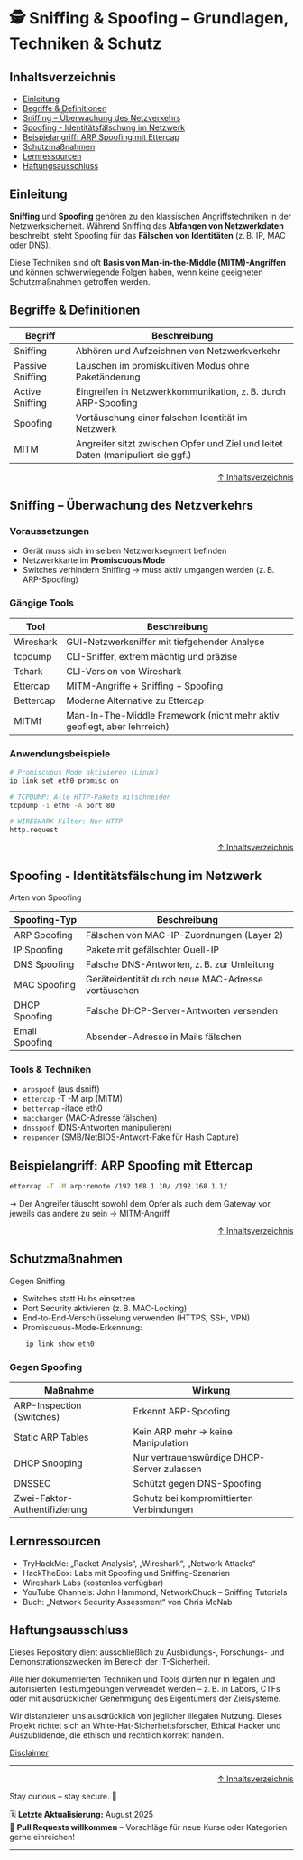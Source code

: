 # 🕵️ Sniffing & Spoofing – Grundlagen, Techniken & Schutz



## Inhaltsverzeichnis
- [Einleitung](#einleitung)
- [Begriffe & Definitionen](#begriffe--definitionen)
- [Sniffing – Überwachung des Netzverkehrs](#sniffing--überwachung-des-netzverkehrs)
- [Spoofing - Identitätsfälschung im Netzwerk](#spoofing---identitätsfälschung-im-netzwerk)
- [Beispielangriff: ARP Spoofing mit Ettercap](#beispielangriff-arp-spoofing-mit-ettercap)
- [Schutzmaßnahmen](#schutzmaßnahmen)
- [Lernressourcen](#lernressourcen)
- [Haftungsausschluss](#haftungsausschluss)



## Einleitung

**Sniffing** und **Spoofing** gehören zu den klassischen Angriffstechniken in der Netzwerksicherheit. Während Sniffing das **Abfangen von Netzwerkdaten** beschreibt, steht Spoofing für das **Fälschen von Identitäten** (z. B. IP, MAC oder DNS).

Diese Techniken sind oft **Basis von Man-in-the-Middle (MITM)-Angriffen** und können schwerwiegende Folgen haben, wenn keine geeigneten Schutzmaßnahmen getroffen werden.



## Begriffe & Definitionen

| Begriff         | Beschreibung                                                                 |
|------------------|------------------------------------------------------------------------------|
| Sniffing         | Abhören und Aufzeichnen von Netzwerkverkehr                                 |
| Passive Sniffing | Lauschen im promiskuitiven Modus ohne Paketänderung                         |
| Active Sniffing  | Eingreifen in Netzwerkkommunikation, z. B. durch ARP-Spoofing               |
| Spoofing         | Vortäuschung einer falschen Identität im Netzwerk                          |
| MITM             | Angreifer sitzt zwischen Opfer und Ziel und leitet Daten (manipuliert sie ggf.) |



<div align=right>

[↑ Inhaltsverzeichnis](#inhaltsverzeichnis)

</div>

## Sniffing – Überwachung des Netzverkehrs

### Voraussetzungen
- Gerät muss sich im selben Netzwerksegment befinden
- Netzwerkkarte im **Promiscuous Mode**
- Switches verhindern Sniffing → muss aktiv umgangen werden (z. B. ARP-Spoofing)

### Gängige Tools

| Tool         | Beschreibung                                  |
|--------------|-----------------------------------------------|
| Wireshark    | GUI-Netzwerksniffer mit tiefgehender Analyse  |
| tcpdump      | CLI-Sniffer, extrem mächtig und präzise       |
| Tshark       | CLI-Version von Wireshark                     |
| Ettercap     | MITM-Angriffe + Sniffing + Spoofing           |
| Bettercap    | Moderne Alternative zu Ettercap               |
| MITMf        | Man-In-The-Middle Framework (nicht mehr aktiv gepflegt, aber lehrreich) |

### Anwendungsbeispiele

```bash
# Promiscuous Mode aktivieren (Linux)
ip link set eth0 promisc on

# TCPDUMP: Alle HTTP-Pakete mitschneiden
tcpdump -i eth0 -A port 80

# WIRESHARK Filter: Nur HTTP
http.request
```



<div align=right>

[↑ Inhaltsverzeichnis](#inhaltsverzeichnis)

</div>

## Spoofing - Identitätsfälschung im Netzwerk

Arten von Spoofing

| Spoofing-Typ   | Beschreibung                                       |
| -------------- | -------------------------------------------------- |
| ARP Spoofing   | Fälschen von MAC-IP-Zuordnungen (Layer 2)          |
| IP Spoofing    | Pakete mit gefälschter Quell-IP                    |
| DNS Spoofing   | Falsche DNS-Antworten, z. B. zur Umleitung         |
| MAC Spoofing   | Geräteidentität durch neue MAC-Adresse vortäuschen |
| DHCP Spoofing  | Falsche DHCP-Server-Antworten versenden            |
| Email Spoofing | Absender-Adresse in Mails fälschen                 |

### Tools & Techniken

- `arpspoof` (aus dsniff)
- `ettercap` -T -M arp (MITM)
- `bettercap` -iface eth0
- `macchanger` (MAC-Adresse fälschen)
- `dnsspoof` (DNS-Antworten manipulieren)
- `responder` (SMB/NetBIOS-Antwort-Fake für Hash Capture)



## Beispielangriff: ARP Spoofing mit Ettercap

```bash
ettercap -T -M arp:remote /192.168.1.10/ /192.168.1.1/
```
→ Der Angreifer täuscht sowohl dem Opfer als auch dem Gateway vor, jeweils das andere zu sein → MITM-Angriff



<div align=right>

[↑ Inhaltsverzeichnis](#inhaltsverzeichnis)

</div>

## Schutzmaßnahmen
Gegen Sniffing

- Switches statt Hubs einsetzen
- Port Security aktivieren (z. B. MAC-Locking)
- End-to-End-Verschlüsselung verwenden (HTTPS, SSH, VPN)
- Promiscuous-Mode-Erkennung:
```bash
    ip link show eth0
```

### Gegen Spoofing

| Maßnahme                      | Wirkung                                    |
| ----------------------------- | ------------------------------------------ |
| ARP-Inspection (Switches)     | Erkennt ARP-Spoofing                       |
| Static ARP Tables             | Kein ARP mehr → keine Manipulation         |
| DHCP Snooping                 | Nur vertrauenswürdige DHCP-Server zulassen |
| DNSSEC                        | Schützt gegen DNS-Spoofing                 |
| Zwei-Faktor-Authentifizierung | Schutz bei kompromittierten Verbindungen   |



## Lernressourcen

- TryHackMe: „Packet Analysis“, „Wireshark“, „Network Attacks“
- HackTheBox: Labs mit Spoofing und Sniffing-Szenarien
- Wireshark Labs (kostenlos verfügbar)
- YouTube Channels: John Hammond, NetworkChuck – Sniffing Tutorials
- Buch: „Network Security Assessment“ von Chris McNab



## Haftungsausschluss

Dieses Repository dient ausschließlich zu Ausbildungs-, Forschungs- und Demonstrationszwecken im Bereich der IT-Sicherheit.

Alle hier dokumentierten Techniken und Tools dürfen nur in legalen und autorisierten Testumgebungen verwendet werden – z. B. in Labors, CTFs oder mit ausdrücklicher Genehmigung des Eigentümers der Zielsysteme.

Wir distanzieren uns ausdrücklich von jeglicher illegalen Nutzung.
Dieses Projekt richtet sich an White-Hat-Sicherheitsforscher, Ethical Hacker und Auszubildende, die ethisch und rechtlich korrekt handeln.

[Disclaimer](/00-disclaimer/disclaimer.md)

--- 

<div align=right>

[↑ Inhaltsverzeichnis](#inhaltsverzeichnis)

</div>

Stay curious – stay secure. 🔐

🗓️ **Letzte Aktualisierung:** August 2025  
🤝 **Pull Requests willkommen** – Vorschläge für neue Kurse oder Kategorien gerne einreichen!

---
